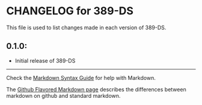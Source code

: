 # CHANGELOG for 389-DS

This file is used to list changes made in each version of 389-DS.

## 0.1.0:

* Initial release of 389-DS

- - -
Check the [Markdown Syntax Guide](http://daringfireball.net/projects/markdown/syntax) for help with Markdown.

The [Github Flavored Markdown page](http://github.github.com/github-flavored-markdown/) describes the differences between markdown on github and standard markdown.
